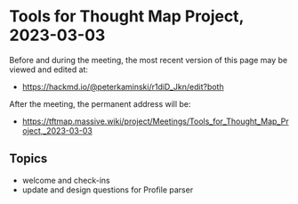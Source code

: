 # Tools for Thought Map Project, 2023-03-03

Before and during the meeting, the most recent version of this page may be viewed and edited at:

- <https://hackmd.io/@peterkaminski/r1diD_Jkn/edit?both>

After the meeting, the permanent address will be:

- <https://tftmap.massive.wiki/project/Meetings/Tools_for_Thought_Map_Project,_2023-03-03>

## Topics

- welcome and check-ins
- update and design questions for Profile parser

